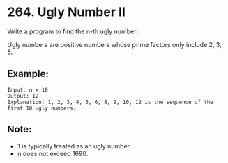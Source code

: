 # 264. Ugly Number II

Write a program to find the n-th ugly number.

Ugly numbers are positive numbers whose prime factors only include 2, 3, 5. 

## Example:

```
Input: n = 10
Output: 12
Explanation: 1, 2, 3, 4, 5, 6, 8, 9, 10, 12 is the sequence of the first 10 ugly numbers.
```

## Note:  

* 1 is typically treated as an ugly number.
* n does not exceed 1690.